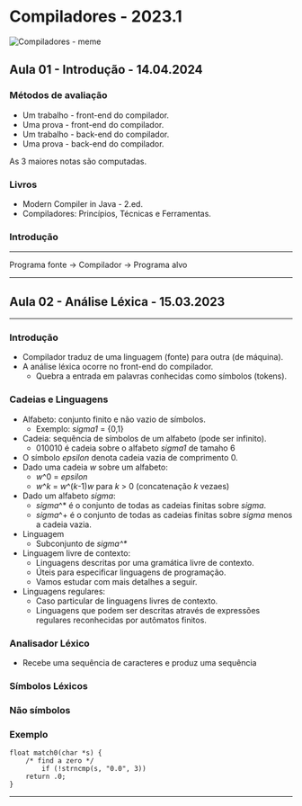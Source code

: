# Compiladores - 2023.1

![Compiladores - meme](https://i.pinimg.com/originals/11/1d/8b/111d8bf7b6a290071bf6c9052379c5ff.png)

## Aula 01 - Introdução - 14.04.2024

### Métodos de avaliação

- Um trabalho - front-end do compilador.
- Uma prova - front-end do compilador.
- Um trabalho - back-end do compilador.
- Uma prova - back-end do compilador.

As 3 maiores notas são computadas.

### Livros

- Modern Compiler in Java - 2.ed.
- Compiladores: Princípios, Técnicas e Ferramentas.

### Introdução

---
Programa fonte -> Compilador -> Programa alvo

---


## Aula 02 - Análise Léxica -  15.03.2023
---
### Introdução

- Compilador traduz de uma linguagem (fonte) para outra (de máquina).
- A análise léxica ocorre no front-end do compilador.
  - Quebra a entrada em palavras conhecidas como símbolos (tokens).

### Cadeias e Linguagens

- Alfabeto: conjunto finito e não vazio de símbolos.
  - Exemplo: _sigma1_ = {0,1}
- Cadeia: sequência de símbolos de um alfabeto (pode ser infinito).
   - 010010 é cadeia sobre o alfabeto _sigma1_ de tamaho 6
- O símbolo _epsilon_ denota cadeia vazia de comprimento 0.
- Dado uma cadeia _w_ sobre um alfabeto:
  - _w_^0 = _epsilon_
  - _w_^_k_ = _w_^(_k_-1)_w_ para _k_ > 0 (concatenação _k_ vezaes)
- Dado um alfabeto _sigma_:
  - _sigma_^* é o conjunto de todas as cadeias finitas sobre _sigma_.
  - _sigma_^+ é o conjunto de todas as cadeias finitas sobre _sigma_ menos a cadeia vazia.
- Linguagem
    - Subconjunto de _sigma^*_
- Linguagem livre de contexto:
  - Linguagens descritas por uma gramática livre de contexto.
  - Úteis para especificar linguagens de programação. 
  - Vamos estudar com mais detalhes a seguir.
- Linguagens regulares:
  - Caso particular de linguagens livres de contexto.
  - Linguagens que podem ser descritas através de expressões regulares reconhecidas por autômatos finitos.

### Analisador Léxico
- Recebe uma sequência de caracteres e produz uma sequência

### Símbolos Léxicos

### Não símbolos

### Exemplo

```
float match0(char *s) {
    /* find a zero */
        if (!strncmp(s, "0.0", 3))
    return .0;
}
```

---